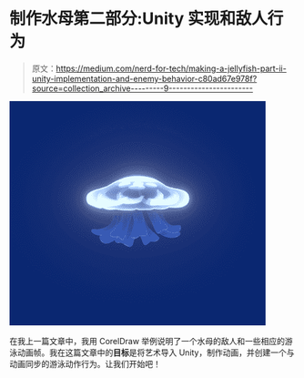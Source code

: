 # 制作水母第二部分:Unity 实现和敌人行为

> 原文：<https://medium.com/nerd-for-tech/making-a-jellyfish-part-ii-unity-implementation-and-enemy-behavior-c80ad67e978f?source=collection_archive---------9----------------------->

![](img/d038a3d189bd3a358b4493c84c241b41.png)

在我上一篇文章中，我用 CorelDraw 举例说明了一个水母的敌人和一些相应的游泳动画帧。我在这篇文章中的**目标**是将艺术导入 Unity，制作动画，并创建一个与动画同步的游泳动作行为。让我们开始吧！